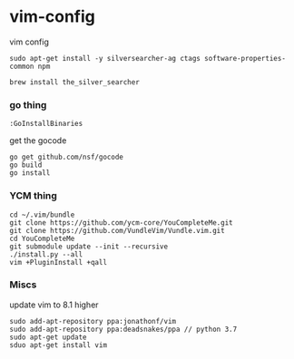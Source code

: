 # vim-config
vim config
```
sudo apt-get install -y silversearcher-ag ctags software-properties-common npm
```

```
brew install the_silver_searcher
```


### go thing
```
:GoInstallBinaries
```

get the gocode
```
go get github.com/nsf/gocode
go build
go install
```

### YCM thing
```
cd ~/.vim/bundle
git clone https://github.com/ycm-core/YouCompleteMe.git
git clone https://github.com/VundleVim/Vundle.vim.git
cd YouCompleteMe
git submodule update --init --recursive
./install.py --all
vim +PluginInstall +qall
```

### Miscs
update vim to 8.1 higher
```
sudo add-apt-repository ppa:jonathonf/vim
sudo add-apt-repository ppa:deadsnakes/ppa // python 3.7
sudo apt-get update
sduo apt-get install vim
```
